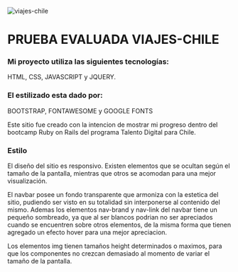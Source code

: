 ![viajes-chile](https://raw.githubusercontent.com/tripleG-Master/viajes-chile/main/favicon.ico)

# PRUEBA EVALUADA VIAJES-CHILE

### Mi proyecto utiliza las siguientes tecnologías:
HTML, CSS, JAVASCRIPT y JQUERY. 

### El estilizado esta dado por:
BOOTSTRAP, FONTAWESOME y GOOGLE FONTS

Este sitio fue creado con la intencion de mostrar mi progreso dentro del bootcamp Ruby on Rails del programa Talento Digital para Chile.

### Estilo
El diseño del sitio es responsivo. Existen elementos que se ocultan según el tamaño de la pantalla, mientras que otros se acomodan para una mejor visualización.

El navbar posee un fondo transparente que armoniza con la estetica del sitio, pudiendo ser visto en su totalidad sin interponerse al contenido del mismo. Ademas los elementos nav-brand y nav-link del navbar tiene un pequeño sombreado, ya que al ser blancos podrian no ser apreciados cuando se encuentren sobre otros elementos, de la misma forma que tienen agregado un efecto hover para una mejor apreciacion.

Los elementos img tienen tamaños height determinados o maximos, para que los componentes no crezcan demasiado al momento de variar el tamaño de la pantalla.
